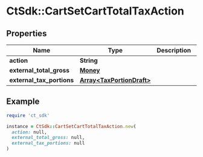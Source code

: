 # CtSdk::CartSetCartTotalTaxAction

## Properties

| Name | Type | Description | Notes |
| ---- | ---- | ----------- | ----- |
| **action** | **String** |  |  |
| **external_total_gross** | [**Money**](Money.md) |  | [optional] |
| **external_tax_portions** | [**Array&lt;TaxPortionDraft&gt;**](TaxPortionDraft.md) |  | [optional] |

## Example

```ruby
require 'ct_sdk'

instance = CtSdk::CartSetCartTotalTaxAction.new(
  action: null,
  external_total_gross: null,
  external_tax_portions: null
)
```

